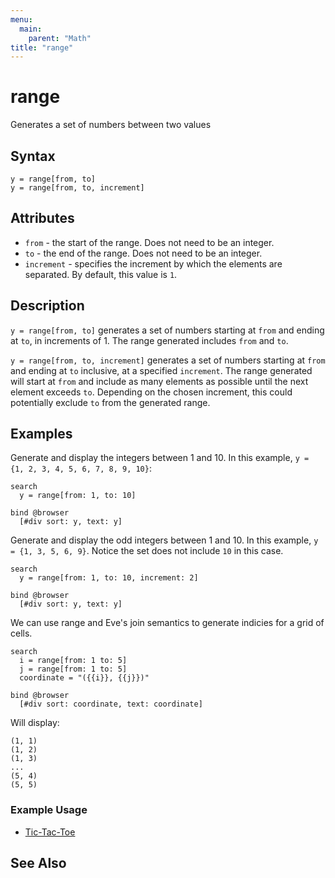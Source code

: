 ```yaml
---
menu:
  main:
    parent: "Math"
title: "range"
---
```


# range

Generates a set of numbers between two values 

## Syntax

```eve
y = range[from, to]
y = range[from, to, increment]
```

## Attributes

- `from` - the start of the range. Does not need to be an integer.
- `to` - the end of the range. Does not need to be an integer.
- `increment` - specifies the increment by which the elements are separated. By default, this value is `1`.

## Description

`y = range[from, to]` generates a set of numbers starting at `from` and ending at `to`, in increments of 1. The range generated includes `from` and `to`.

`y = range[from, to, increment]` generates a set of numbers starting at `from` and ending at `to` inclusive, at a specified `increment`. The range generated will start at `from` and include as many elements as possible until the next element exceeds `to`. Depending on the chosen increment, this could potentially exclude `to` from the generated range.

## Examples

Generate and display the integers between 1 and 10. In this example, `y = {1, 2, 3, 4, 5, 6, 7, 8, 9, 10}`:

```eve
search
  y = range[from: 1, to: 10]

bind @browser
  [#div sort: y, text: y]
```

Generate and display the odd integers between 1 and 10. In this example, `y = {1, 3, 5, 6, 9}`. Notice the set does not include `10` in this case.

```eve
search
  y = range[from: 1, to: 10, increment: 2]

bind @browser
  [#div sort: y, text: y]
```

We can use range and Eve's join semantics to generate indicies for a grid of cells.

```eve
search
  i = range[from: 1 to: 5]
  j = range[from: 1 to: 5]
  coordinate = "({{i}}, {{j}})"

bind @browser
  [#div sort: coordinate, text: coordinate]
``` 

Will display:

```
(1, 1)
(1, 2)
(1, 3)
...
(5, 4)
(5, 5)
```

### Example Usage

- [Tic-Tac-Toe](https://github.com/witheve/Eve/blob/master/examples/tic-tac-toe.eve#L25)

## See Also

